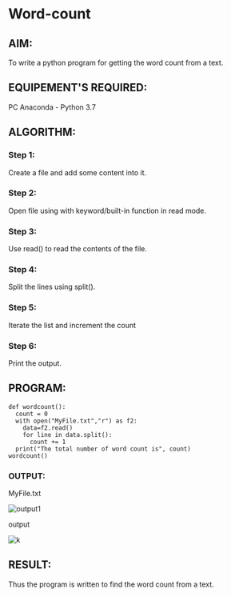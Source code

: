 # Word-count
## AIM:
To write a python program for getting the word count from a text.
## EQUIPEMENT'S REQUIRED: 
PC
Anaconda - Python 3.7
## ALGORITHM: 
### Step 1:
Create a file and add some content into it.

### Step 2:
Open file using with keyword/built-in function in read mode.

### Step 3:
Use read() to read the contents of the file.

### Step 4:
Split the lines using split().

### Step 5:
Iterate the list and increment the count

### Step 6:
Print the output.

## PROGRAM:
```
def wordcount():
  count = 0
  with open("MyFile.txt","r") as f2:
    data=f2.read()
    for line in data.split():
      count += 1
  print("The total number of word count is", count)
wordcount()
```

### OUTPUT:

MyFile.txt


![output1](https://user-images.githubusercontent.com/119477890/214042514-e7c74f9c-d8bf-41a0-ab24-0a1c9e25cd4f.png)

output

![k](https://user-images.githubusercontent.com/119477890/214044485-542ec1ae-2eb2-4ee1-adec-0026aa7ff95a.png)


## RESULT:
Thus the program is written to find the word count from a text.
